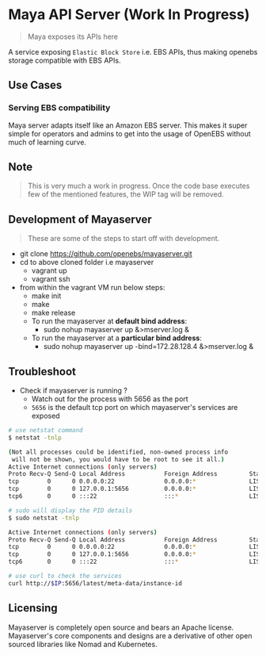 # Maya API Server (Work In Progress)

> Maya exposes its APIs here

A service exposing `Elastic Block Store` i.e. EBS APIs, thus making openebs 
storage compatible with EBS APIs.

## Use Cases

### Serving EBS compatibility

Maya server adapts itself like an Amazon EBS server. This makes it super simple
for operators and admins to get into the usage of OpenEBS without much of learning
curve.

## Note

> This is very much a work in progress. Once the code base executes few of the 
mentioned features, the WIP tag will be removed.

## Development of Mayaserver

> These are some of the steps to start off with development.

- git clone https://github.com/openebs/mayaserver.git
- cd to above cloned folder i.e mayaserver
  - vagrant up
  - vagrant ssh
- from within the vagrant VM run below steps:
  - make init
  - make
  - make release
  - To run the mayaserver at **default bind address**:
    - sudo nohup mayaserver up &>mserver.log &
  - To run the mayaserver at a **particular bind address**:
    - sudo nohup mayaserver up -bind=172.28.128.4 &>mserver.log &

## Troubleshoot

- Check if mayaserver is running ?
  - Watch out for the process with 5656 as the port
  - `5656` is the default tcp port on which mayaserver's services are exposed

```bash
# use netstat command
$ netstat -tnlp

(Not all processes could be identified, non-owned process info
 will not be shown, you would have to be root to see it all.)
Active Internet connections (only servers)
Proto Recv-Q Send-Q Local Address           Foreign Address         State       PID/Program name
tcp        0      0 0.0.0.0:22              0.0.0.0:*               LISTEN      -
tcp        0      0 127.0.0.1:5656          0.0.0.0:*               LISTEN      -
tcp6       0      0 :::22                   :::*                    LISTEN      -

# sudo will display the PID details
$ sudo netstat -tnlp

Active Internet connections (only servers)
Proto Recv-Q Send-Q Local Address           Foreign Address         State       PID/Program name
tcp        0      0 0.0.0.0:22              0.0.0.0:*               LISTEN      1258/sshd
tcp        0      0 127.0.0.1:5656          0.0.0.0:*               LISTEN      3078/mayaserver 
tcp6       0      0 :::22                   :::*                    LISTEN      1258/sshd

# use curl to check the services
curl http://$IP:5656/latest/meta-data/instance-id
```

## Licensing

Mayaserver is completely open source and bears an Apache license. Mayaserver's
core components and designs are a derivative of other open sourced libraries 
like Nomad and Kubernetes.
